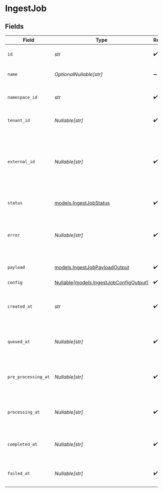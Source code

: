 # IngestJob


## Fields

| Field                                                                                               | Type                                                                                                | Required                                                                                            | Description                                                                                         |
| --------------------------------------------------------------------------------------------------- | --------------------------------------------------------------------------------------------------- | --------------------------------------------------------------------------------------------------- | --------------------------------------------------------------------------------------------------- |
| `id`                                                                                                | *str*                                                                                               | :heavy_check_mark:                                                                                  | The unique ID of the ingest job.                                                                    |
| `name`                                                                                              | *OptionalNullable[str]*                                                                             | :heavy_minus_sign:                                                                                  | The name of the ingest job.                                                                         |
| `namespace_id`                                                                                      | *str*                                                                                               | :heavy_check_mark:                                                                                  | The namespace ID of the ingest job.                                                                 |
| `tenant_id`                                                                                         | *Nullable[str]*                                                                                     | :heavy_check_mark:                                                                                  | The tenant ID of the ingest job.                                                                    |
| `external_id`                                                                                       | *Nullable[str]*                                                                                     | :heavy_check_mark:                                                                                  | A unique external ID of the ingest job. You can use this to identify the ingest job in your system. |
| `status`                                                                                            | [models.IngestJobStatus](../models/ingestjobstatus.md)                                              | :heavy_check_mark:                                                                                  | The status of the ingest job.                                                                       |
| `error`                                                                                             | *Nullable[str]*                                                                                     | :heavy_check_mark:                                                                                  | The error message of the ingest job. Only exists when the status is failed.                         |
| `payload`                                                                                           | [models.IngestJobPayloadOutput](../models/ingestjobpayloadoutput.md)                                | :heavy_check_mark:                                                                                  | The ingest job payload.                                                                             |
| `config`                                                                                            | [Nullable[models.IngestJobConfigOutput]](../models/ingestjobconfigoutput.md)                        | :heavy_check_mark:                                                                                  | N/A                                                                                                 |
| `created_at`                                                                                        | *str*                                                                                               | :heavy_check_mark:                                                                                  | The date and time the namespace was created.                                                        |
| `queued_at`                                                                                         | *Nullable[str]*                                                                                     | :heavy_check_mark:                                                                                  | The date and time the ingest job was queued.                                                        |
| `pre_processing_at`                                                                                 | *Nullable[str]*                                                                                     | :heavy_check_mark:                                                                                  | The date and time the ingest job was pre-processed.                                                 |
| `processing_at`                                                                                     | *Nullable[str]*                                                                                     | :heavy_check_mark:                                                                                  | The date and time the ingest job was processed.                                                     |
| `completed_at`                                                                                      | *Nullable[str]*                                                                                     | :heavy_check_mark:                                                                                  | The date and time the ingest job was completed.                                                     |
| `failed_at`                                                                                         | *Nullable[str]*                                                                                     | :heavy_check_mark:                                                                                  | The date and time the ingest job failed.                                                            |